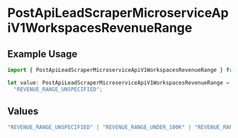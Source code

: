 # PostApiLeadScraperMicroserviceApiV1WorkspacesRevenueRange

## Example Usage

```typescript
import { PostApiLeadScraperMicroserviceApiV1WorkspacesRevenueRange } from "oppulence-backend-sdk/models/operations";

let value: PostApiLeadScraperMicroserviceApiV1WorkspacesRevenueRange =
  "REVENUE_RANGE_UNSPECIFIED";
```

## Values

```typescript
"REVENUE_RANGE_UNSPECIFIED" | "REVENUE_RANGE_UNDER_100K" | "REVENUE_RANGE_100K_TO_1M" | "REVENUE_RANGE_1M_TO_10M" | "REVENUE_RANGE_10M_TO_50M" | "REVENUE_RANGE_OVER_50M"
```